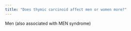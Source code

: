 ```yaml
---
title: "Does thymic carcinoid affect men or women more?"
---
```

Men (also associated with MEN syndrome)

